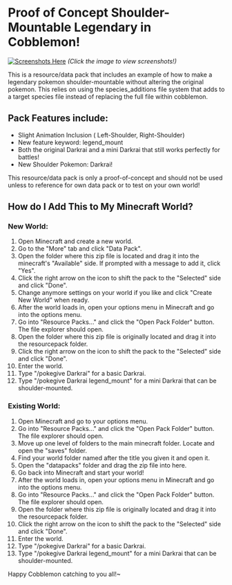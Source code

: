# Proof of Concept Shoulder-Mountable Legendary in Cobblemon!

[![Screenshots Here](https://github.com/user-attachments/assets/b753fbfb-ae58-4d9a-99c0-1dee64314b87)](https://imgur.com/a/psD51FM)
*(Click the image to view screenshots!)*

This is a resource/data pack that includes an example of how to make a legendary pokemon shoulder-mountable without altering the original pokemon. This relies on using the species_additions file system that adds to a target species file instead of replacing the full file within cobblemon.

## Pack Features include:
- Slight Animation Inclusion ( Left-Shoulder, Right-Shoulder)
- New feature keyword: legend_mount
- Both the original Darkrai and a mini Darkrai that still works perfectly for battles!
- New Shoulder Pokemon: Darkrai!

This resource/data pack is only a proof-of-concept and should not be used unless to reference for own data pack or to test on your own world!

## How do I Add This to My Minecraft World?

### New World:
1. Open Minecraft and create a new world.
2. Go to the "More" tab and click "Data Pack".
3. Open the folder where this zip file is located and drag it into the minecraft's "Available" side. If prompted with a message to add it, click "Yes".
4. Click the right arrow on the icon to shift the pack to the "Selected" side and click "Done". 
5. Change anymore settings on your world if you like and click "Create New World" when ready.
6. After the world loads in, open your options menu in Minecraft and go into the options menu.
7. Go into "Resource Packs..." and click the "Open Pack Folder" button. The file explorer should open.
8. Open the folder where this zip file is originally located and drag it into the resourcepack folder. 
9. Click the right arrow on the icon to shift the pack to the "Selected" side and click "Done".
10. Enter the world.
11. Type "/pokegive Darkrai" for a basic Darkrai.
12. Type "/pokegive Darkrai legend_mount" for a mini Darkrai that can be shoulder-mounted.

### Existing World:
1. Open Minecraft and go to your options menu.
2. Go into "Resource Packs..." and click the "Open Pack Folder" button. The file explorer should open.
3. Move up one level of folders to the main minecraft folder. Locate and open the "saves" folder.
4. Find your world folder named after the title you given it and open it.
5. Open the "datapacks" folder and drag the zip file into here.
6. Go back into Minecraft and start your world!
7. After the world loads in, open your options menu in Minecraft and go into the options menu.
8. Go into "Resource Packs..." and click the "Open Pack Folder" button. The file explorer should open.
9. Open the folder where this zip file is originally located and drag it into the resourcepack folder.
10. Click the right arrow on the icon to shift the pack to the "Selected" side and click "Done".
11. Enter the world.
11. Type "/pokegive Darkrai" for a basic Darkrai.
12. Type "/pokegive Darkrai legend_mount" for a mini Darkrai that can be shoulder-mounted.



Happy Cobblemon catching to you all!~
